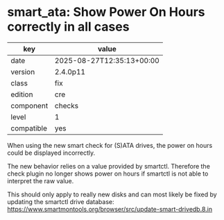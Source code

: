 [//]: # (werk v2)
# smart_ata: Show Power On Hours correctly in all cases

key        | value
---------- | ---
date       | 2025-08-27T12:35:13+00:00
version    | 2.4.0p11
class      | fix
edition    | cre
component  | checks
level      | 1
compatible | yes

When using the new smart check for (S)ATA drives, the power on hours could be displayed incorrectly.

The new behavior relies on a value provided by smartctl. Therefore the check plugin no longer shows
power on hours if smartctl is not able to interpret the raw value.

This should only apply to really new disks and can most likely be fixed by updating the smartctl drive database:
https://www.smartmontools.org/browser/src/update-smart-drivedb.8.in
